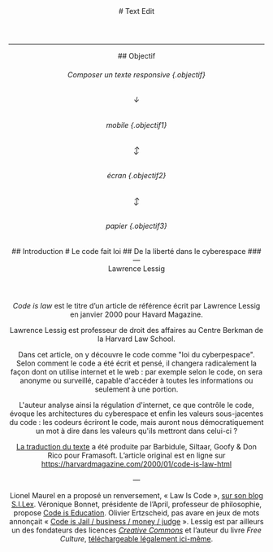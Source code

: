 
<header markdown="1">
# Text Edit
</header>

***


<header markdown="1">
## Objectif

###### Composer un texte *responsive*  {.objectif}
###### ↓
###### mobile {.objectif1}
###### ↕
###### écran {.objectif2}
###### ↕
###### papier {.objectif3}


<header id="cil"  markdown="1" >
## Introduction
# Le code fait loi
## De la liberté dans le cyberespace
### — <br>Lawrence Lessig
</header>

*Code is law* est le titre d’un article de référence écrit par Lawrence Lessig en janvier 2000 pour Havard Magazine.

Lawrence Lessig est professeur de droit des affaires au Centre Berkman de la Harvard Law School.

Dans cet article, on y découvre le code comme "loi du cyberpespace". Selon comment le code a été écrit et pensé, il changera radicalement la façon dont on utilise internet et le web : par exemple selon le code, on sera anonyme ou surveillé, capable d'accéder à toutes les informations ou seulement à une portion.

L'auteur analyse ainsi la régulation d'internet, ce que contrôle le code, évoque les architectures du cyberespace et enfin les valeurs sous-jacentes du code : les codeurs écriront le code, mais auront nous démocratiquement un mot à dire dans les valeurs qu'ils mettront dans celui-ci ?

[La traduction du texte](https://framablog.org/2010/05/22/code-is-law-lessig/) a été produite par Barbidule, Siltaar, Goofy & Don Rico pour Framasoft. L’article original est en ligne sur https://harvardmagazine.com/2000/01/code-is-law-html

— 

Lionel Maurel en a proposé un renversement, « Law Is Code », [sur son blog S.I.Lex](https://scinfolex.com/2014/01/24/comment-code-is-law-sest-renverse-en-law-is-code/). Véronique Bonnet, présidente de l’April, professeur de philosophie, propose [Code is Education](https://www.april.org/code-education-un-editorial-de-rentree-de-veronique-bonnet-presidente-de-l-april). Olivier Ertzscheid, pas avare en jeux de mots annonçait « [Code is Jail / business / money / judge](https://affordance.typepad.com/mon_weblog/2015/03/code-is-law-and-code-is-jail.html) ».  Lessig est par ailleurs un des fondateurs des licences [*Creative Commons*](https://creativecommons.org/) et l’auteur du livre *Free Culture*, [téléchargeable légalement ici-même](../zones/texts/lessing_freeculture.odt).

